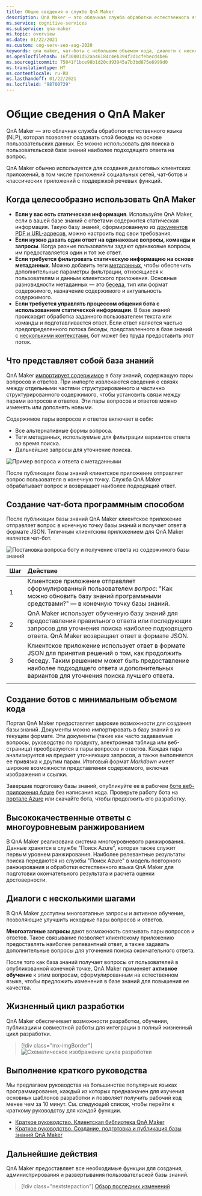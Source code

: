 ```yaml
---
title: Общие сведения о службе QnA Maker
description: QnA Maker — это облачная служба обработки естественного языка, которая позволяет легко создавать слой беседы на основе пользовательских данных. Ее можно использовать для поиска в пользовательской базе знаний наиболее подходящего ответа на вопрос, заданный на естественном языке.
ms.service: cognitive-services
ms.subservice: qna-maker
ms.topic: overview
ms.date: 01/22/2021
ms.custom: cog-serv-seo-aug-2020
keywords: qna maker, чат-боты с небольшим объемом кода, диалоги с несколькими шагами
ms.openlocfilehash: 16f30801d52aa46184c4eb394f3d1cfebecd4be6
ms.sourcegitcommit: 75041f1bce98b1d20cd93945a7b3bd875e6999d0
ms.translationtype: HT
ms.contentlocale: ru-RU
ms.lasthandoff: 01/22/2021
ms.locfileid: "98700729"
---
```

# <a name="what-is-qna-maker"></a>Общие сведения о QnA Maker

QnA Maker — это облачная служба обработки естественного языка (NLP), которая позволяет создавать слой беседы на основе пользовательских данных. Ее можно использовать для поиска в пользовательской базе знаний наиболее подходящего ответа на вопрос.

QnA Maker обычно используется для создания диалоговых клиентских приложений, в том числе приложений социальных сетей, чат-ботов и классических приложений с поддержкой речевых функций.

## <a name="when-to-use-qna-maker"></a>Когда целесообразно использовать QnA Maker

* **Если у вас есть статическая информация**. Используйте QnA Maker, если в вашей базе знаний с ответами содержится статическая информация. Такую базу знаний, сформированную из [документов PDF и URL-адресов](../index.yml), можно настроить под свои требования.
* **Если нужно давать один ответ на одинаковые вопросы, команды и запросы**. Когда разные пользователи задают одинаковые вопросы, им предоставляется один и тот же ответ.
* **Если требуется фильтровать статическую информацию на основе метаданных**. Можно добавить теги [метаданных](../how-to/metadata-generateanswer-usage.md), чтобы обеспечить дополнительные параметры фильтрации, относящиеся к пользователям и данным клиентского приложения. Основные разновидности метаданных — это [беседа](../how-to/chit-chat-knowledge-base.md), тип или формат содержимого, назначение содержимого и актуальность содержимого.
* **Если требуется управлять процессом общения бота с использованием статической информации**. В базе знаний происходит обработка заданного пользователем текста или команды и подготавливается ответ. Если ответ является частью предопределенного потока беседы, представленного в базе знаний с [несколькими контекстами](../how-to/multiturn-conversation.md), бот может без труда предоставить этот поток.

## <a name="what-is-a-knowledge-base"></a>Что представляет собой база знаний

QnA Maker [импортирует содержимое](../index.yml) в базу знаний, содержащую пары вопросов и ответов. При импорте извлекаются сведения о связях между отдельными частями структурированного и частично структурированного содержимого, чтобы установить связи между парами вопросов и ответов. Эти пары вопросов и ответов можно изменять или дополнять новыми.

Содержимое пары вопросов и ответов включает в себя:
* Все альтернативные формы вопроса.
* Теги метаданных, используемые для фильтрации вариантов ответа во время поиска.
* Дальнейшие запросы для уточнение поиска.

![Пример вопроса и ответа с метаданными](../media/qnamaker-overview-learnabout/example-question-and-answer-with-metadata.png)

После публикации базы знаний клиентское приложение отправляет вопрос пользователя в конечную точку. Служба QnA Maker обрабатывает вопрос и возвращает наиболее подходящий ответ.

## <a name="create-a-chat-bot-programmatically"></a>Создание чат-бота программным способом

После публикации базы знаний QnA Maker клиентское приложение отправляет вопрос в конечную точку базы знаний и получает ответ в формате JSON. Типичным клиентским приложением для QnA Maker является чат-бот.

![Постановка вопроса боту и получение ответа из содержимого базы знаний](../media/qnamaker-overview-learnabout/bot-chat-with-qnamaker.png)

|Шаг|Действие|
|:--|:--|
|1|Клиентское приложение отправляет сформулированный пользователем _вопрос_: "Как можно обновить базу знаний программными средствами?" — в конечную точку базы знаний.|
|2|QnA Maker использует обученную базу знаний для предоставления правильного ответа или последующих запросов для уточнения поиска наиболее подходящего ответа. QnA Maker возвращает ответ в формате JSON.|
|3|Клиентское приложение использует ответ в формате JSON для принятия решений о том, как продолжить беседу. Таким решением может быть предоставление наиболее подходящего ответа и дополнительных вариантов для уточнения поиска лучшего ответа. |
|||

## <a name="build-low-code-chat-bots"></a>Создание ботов с минимальным объемом кода

Портал QnA Maker предоставляет широкие возможности для создания базы знаний. Документы можно импортировать в базу знаний в их текущем формате. Эти документы (такие как часто задаваемые вопросы, руководство по продукту, электронная таблица или веб-страница) преобразуются в пары вопросов и ответов. Каждая пара анализируется на предмет уточняющих запросов, а также выполняется ее привязка к другим парам. Итоговый формат _Markdown_ имеет широкие возможности представления содержимого, включая изображения и ссылки.

Завершив подготовку базы знаний, опубликуйте ее в рабочем [боте веб-приложения Azure](https://azure.microsoft.com/services/bot-service/) без написания кода. Проверьте работу бота на [портале Azure](https://portal.azure.com) или скачайте бота, чтобы продолжить его разработку.

## <a name="high-quality-responses-with-layered-ranking"></a>Высококачественные ответы с многоуровневым ранжированием

В QnA Maker реализована система многоуровневого ранжирования. Данные хранятся в службе "Поиск Azure", которая также служит первым уровнем ранжирования. Наиболее релевантные результаты поиска передаются из службы "Поиск Azure" в модель повторного ранжирования и обработки естественного языка QnA Maker для подготовки окончательного результата и расчета оценки достоверности.

## <a name="multi-turn-conversations"></a>Диалоги с несколькими шагами

В QnA Maker доступны многоэтапные запросы и активное обучение, позволяющие улучшить исходные пары вопросов и ответов.

**Многоэтапные запросы** дают возможность связывать пары вопросов и ответов. Такое связывание позволяет клиентскому приложению предоставлять наиболее релевантный ответ, а также задавать дополнительные вопросы для уточнения поиска окончательного ответа.

После того как база знаний получает вопросы от пользователей в опубликованной конечной точке, QnA Maker применяет **активное обучение** к этим вопросам, сформулированным на естественном языке, чтобы предложить изменения в базе знаний для повышения ее качества.

## <a name="development-lifecycle"></a>Жизненный цикл разработки

QnA Maker обеспечивает возможности разработки, обучения, публикации и совместной работы для интеграции в полный жизненный цикл разработки.

> [!div class="mx-imgBorder"]
> ![Схематическое изображение цикла разработки](../media/qnamaker-overview-learnabout/development-cycle.png)


## <a name="complete-a-quickstart"></a>Выполнение краткого руководства

Мы предлагаем руководства на большинстве популярных языках программирования, каждый из которых предназначен для изучения основных шаблонов разработки и позволяет получить рабочий код менее чем за 10 минут. См. следующий список, чтобы перейти к краткому руководству для каждой функции.

* [Краткое руководство. Клиентская библиотека QnA Maker](../quickstarts/quickstart-sdk.md)
* [Краткое руководство. Создание, подготовка и публикация базы знаний QnA Maker](../quickstarts/create-publish-knowledge-base.md)

## <a name="next-steps"></a>Дальнейшие действия
QnA Maker предоставляет все необходимые функции для создания, администрирования и развертывания пользовательской базы знаний.

> [!div class="nextstepaction"]
> [Обзор последних изменений](../whats-new.md)